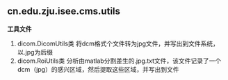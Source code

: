 ## cn.edu.zju.isee.cms.utils

**工具文件**

1. dicom.DicomUtils类
将dcm格式个文件转为jpg文件，并写出到文件系统，以.jpg为后缀
2. dicom.RoiUtils类
分析由matlab分割差生的.jpg.txt文件，该文件记录了一个dcm（jpg）的感兴区域，然后提取这些区域，并写出到文件

